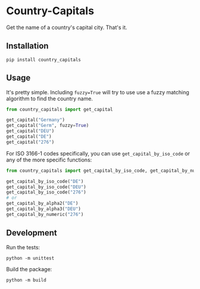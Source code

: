 # Country-Capitals
Get the name of a country's capital city. That's it.

## Installation
```
pip install country_capitals
```

## Usage
It's pretty simple. Including `fuzzy=True` will try to use use a fuzzy matching algorithm to find the country name.
```python
from country_capitals import get_capital

get_capital("Germany")
get_capital("Germ", fuzzy=True)
get_capital("DEU")
get_capital("DE")
get_capital("276")
```

For ISO 3166-1 codes specifically, you can use `get_capital_by_iso_code` or any of the more specific functions:
```python
from country_capitals import get_capital_by_iso_code, get_capital_by_numeric, get_capital_by_alpha2, get_capital_by_alpha3

get_capital_by_iso_code("DE")
get_capital_by_iso_code("DEU")
get_capital_by_iso_code("276")
# or
get_capital_by_alpha2("DE")
get_capital_by_alpha3("DEU")
get_capital_by_numeric("276")
```



## Development
Run the tests:
```
python -m unittest
```

Build the package:
```
python -m build
```
